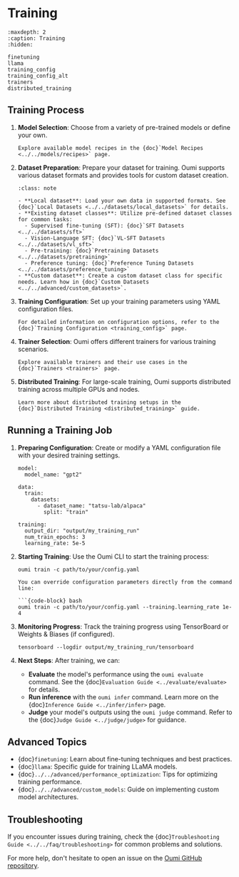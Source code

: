 # Training

```{toctree}
:maxdepth: 2
:caption: Training
:hidden:

finetuning
llama
training_config
training_config_alt
trainers
distributed_training
```

## Training Process

1. **Model Selection**: Choose from a variety of pre-trained models or define your own.

   ```{seealso}
   Explore available model recipes in the {doc}`Model Recipes <../../models/recipes>` page.
   ```

2. **Dataset Preparation**: Prepare your dataset for training. Oumi supports various dataset formats and provides tools for custom dataset creation.

   ```{admonition} Dataset Options
   :class: note

   - **Local dataset**: Load your own data in supported formats. See {doc}`Local Datasets <../../datasets/local_datasets>` for details.
   - **Existing dataset classes**: Utilize pre-defined dataset classes for common tasks:
     - Supervised fine-tuning (SFT): {doc}`SFT Datasets <../../datasets/sft>`
     - Vision-Language SFT: {doc}`VL-SFT Datasets <../../datasets/vl_sft>`
     - Pre-training: {doc}`Pretraining Datasets <../../datasets/pretraining>`
     - Preference tuning: {doc}`Preference Tuning Datasets <../../datasets/preference_tuning>`
   - **Custom dataset**: Create a custom dataset class for specific needs. Learn how in {doc}`Custom Datasets <../../advanced/custom_datasets>`.
   ```

3. **Training Configuration**: Set up your training parameters using YAML configuration files.

   ```{tip}
   For detailed information on configuration options, refer to the {doc}`Training Configuration <training_config>` page.
   ```

4. **Trainer Selection**: Oumi offers different trainers for various training scenarios.

   ```{seealso}
   Explore available trainers and their use cases in the {doc}`Trainers <trainers>` page.
   ```

5. **Distributed Training**: For large-scale training, Oumi supports distributed training across multiple GPUs and nodes.

   ```{note}
   Learn more about distributed training setups in the {doc}`Distributed Training <distributed_training>` guide.
   ```

## Running a Training Job

1. **Preparing Configuration**: Create or modify a YAML configuration file with your desired training settings.

   ```{code-block} yaml
   model:
     model_name: "gpt2"

   data:
     train:
       datasets:
         - dataset_name: "tatsu-lab/alpaca"
           split: "train"

   training:
     output_dir: "output/my_training_run"
     num_train_epochs: 3
     learning_rate: 5e-5
   ```

2. **Starting Training**: Use the Oumi CLI to start the training process:

   ```{code-block} bash
   oumi train -c path/to/your/config.yaml
   ```

   ```{tip}
   You can override configuration parameters directly from the command line:

   ```{code-block} bash
   oumi train -c path/to/your/config.yaml --training.learning_rate 1e-4
   ```

3. **Monitoring Progress**: Track the training progress using TensorBoard or Weights & Biases (if configured).

   ```{code-block} bash
   tensorboard --logdir output/my_training_run/tensorboard
   ```

4. **Next Steps**: After training, we can:
    - **Evaluate** the model's performance using the `oumi evaluate` command. See the {doc}`Evaluation Guide <../evaluate/evaluate>` for details.
    - **Run inference** with the `oumi infer` command. Learn more on the {doc}`Inference Guide <../infer/infer>` page.
    - **Judge** your model's outputs using the `oumi judge` command. Refer to the {doc}`Judge Guide <../judge/judge>` for guidance.

## Advanced Topics

- {doc}`finetuning`: Learn about fine-tuning techniques and best practices.
- {doc}`llama`: Specific guide for training LLaMA models.
- {doc}`../../advanced/performance_optimization`: Tips for optimizing training performance.
- {doc}`../../advanced/custom_models`: Guide on implementing custom model architectures.

## Troubleshooting

If you encounter issues during training, check the {doc}`Troubleshooting Guide <../../faq/troubleshooting>` for common problems and solutions.

For more help, don't hesitate to open an issue on the [Oumi GitHub repository](https://github.com/oumi-ai/oumi/issues).
